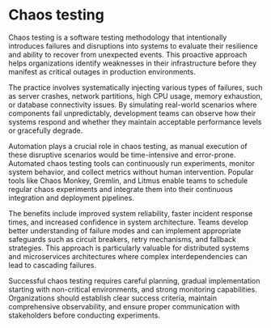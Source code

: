 # Chaos testing

Chaos testing is a software testing methodology that intentionally introduces failures and disruptions into systems to evaluate their resilience and ability to recover from unexpected events. This proactive approach helps organizations identify weaknesses in their infrastructure before they manifest as critical outages in production environments.

The practice involves systematically injecting various types of failures, such as server crashes, network partitions, high CPU usage, memory exhaustion, or database connectivity issues. By simulating real-world scenarios where components fail unpredictably, development teams can observe how their systems respond and whether they maintain acceptable performance levels or gracefully degrade.

Automation plays a crucial role in chaos testing, as manual execution of these disruptive scenarios would be time-intensive and error-prone. Automated chaos testing tools can continuously run experiments, monitor system behavior, and collect metrics without human intervention. Popular tools like Chaos Monkey, Gremlin, and Litmus enable teams to schedule regular chaos experiments and integrate them into their continuous integration and deployment pipelines.

The benefits include improved system reliability, faster incident response times, and increased confidence in system architecture. Teams develop better understanding of failure modes and can implement appropriate safeguards such as circuit breakers, retry mechanisms, and fallback strategies. This approach is particularly valuable for distributed systems and microservices architectures where complex interdependencies can lead to cascading failures.

Successful chaos testing requires careful planning, gradual implementation starting with non-critical environments, and strong monitoring capabilities. Organizations should establish clear success criteria, maintain comprehensive observability, and ensure proper communication with stakeholders before conducting experiments.